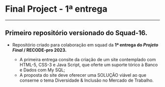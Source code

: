 # Final Project - 1ª entrega
---
 ## Primeiro repositório versionado do **Squad-16.**

 * Repositório criado para colaboração em squad da **1ª entrega do *Projeto Final* / RECODE-pro 2023.**

    * A primeira entrega consite da criação de um site contemplado com HTML-5, CSS-3 e Java Script, que oferte um suporte tórico à Banco e Dados com My SQL;
    * A proposta do site deve oferecer uma SOLUÇÃO viável ao que conserne o tema Diversidade & Inclusão no Mercado de Trabalho.
